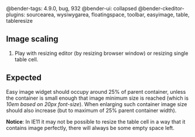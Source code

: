 @bender-tags: 4.9.0, bug, 932
@bender-ui: collapsed
@bender-ckeditor-plugins: sourcearea, wysiwygarea, floatingspace, toolbar, easyimage, table, tableresize

## Image scaling

1. Play with resizing editor (by resizing browser window) or resizing single table cell.

## Expected

Easy image widget should occupy around 25% of parent container, unless the container is small enough that image minimum
size is reached (which is _10em based on 20px font-size_). When enlarging such container image size should also increase
(but to maximum of 25% parent container width).

**Notice**: In IE11 it may not be possible to resize the table cell in a way that it contains image perfectly, there will
always be some empty space left.
